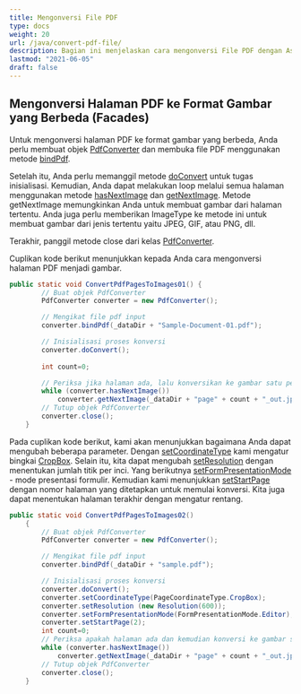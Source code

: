 ```yaml
---
title: Mengonversi File PDF
type: docs
weight: 20
url: /java/convert-pdf-file/
description: Bagian ini menjelaskan cara mengonversi File PDF dengan Aspose.PDF Facades menggunakan kelas PdfConverter.
lastmod: "2021-06-05"
draft: false
---
```


## Mengonversi Halaman PDF ke Format Gambar yang Berbeda (Facades)

Untuk mengonversi halaman PDF ke format gambar yang berbeda, Anda perlu membuat objek [PdfConverter](https://reference.aspose.com/pdf/java/com.aspose.pdf.facades/PdfConverter) dan membuka file PDF menggunakan metode [bindPdf](https://reference.aspose.com/pdf/java/com.aspose.pdf.facades/PdfConverter#bindPdf-java.lang.String-).

Setelah itu, Anda perlu memanggil metode [doConvert](https://reference.aspose.com/pdf/java/com.aspose.pdf.facades/PdfConverter#doConvert--) untuk tugas inisialisasi.
 Kemudian, Anda dapat melakukan loop melalui semua halaman menggunakan metode [hasNextImage](https://reference.aspose.com/pdf/java/com.aspose.pdf.facades/PdfConverter#hasNextImage--) dan [getNextImage](https://reference.aspose.com/pdf/java/com.aspose.pdf.facades/PdfConverter#getNextImage-java.io.OutputStream-). Metode getNextImage memungkinkan Anda untuk membuat gambar dari halaman tertentu. Anda juga perlu memberikan ImageType ke metode ini untuk membuat gambar dari jenis tertentu yaitu JPEG, GIF, atau PNG, dll.

Terakhir, panggil metode close dari kelas [PdfConverter](https://reference.aspose.com/pdf/java/com.aspose.pdf.facades/PdfConverter).

Cuplikan kode berikut menunjukkan kepada Anda cara mengonversi halaman PDF menjadi gambar.

```java
public static void ConvertPdfPagesToImages01() {
        // Buat objek PdfConverter
        PdfConverter converter = new PdfConverter();

        // Mengikat file pdf input
        converter.bindPdf(_dataDir + "Sample-Document-01.pdf");

        // Inisialisasi proses konversi
        converter.doConvert();
        
        int count=0;

        // Periksa jika halaman ada, lalu konversikan ke gambar satu per satu
        while (converter.hasNextImage())
            converter.getNextImage(_dataDir + "page" + count + "_out.jpg", ImageType.getJpeg());
        // Tutup objek PdfConverter
        converter.close();
    }
```

Pada cuplikan kode berikut, kami akan menunjukkan bagaimana Anda dapat mengubah beberapa parameter. Dengan [setCoordinateType](https://reference.aspose.com/pdf/java/com.aspose.pdf.facades/PdfConverter#setCoordinateType-int-) kami mengatur bingkai [CropBox](https://reference.aspose.com/pdf/java/com.aspose.pdf/PageCoordinateType#CropBox). Selain itu, kita dapat mengubah [setResolution](https://reference.aspose.com/pdf/java/com.aspose.pdf.facades/PdfConverter#setResolution-com.aspose.pdf.devices.Resolution-) dengan menentukan jumlah titik per inci. Yang berikutnya [setFormPresentationMode](https://reference.aspose.com/pdf/java/com.aspose.pdf.facades/PdfConverter#setFormPresentationMode-int-) - mode presentasi formulir. Kemudian kami menunjukkan [setStartPage](https://reference.aspose.com/pdf/java/com.aspose.pdf.facades/PdfConverter#setStartPage-int-) dengan nomor halaman yang ditetapkan untuk memulai konversi. Kita juga dapat menentukan halaman terakhir dengan mengatur rentang.

```java
public static void ConvertPdfPagesToImages02()
    {
        // Buat objek PdfConverter
        PdfConverter converter = new PdfConverter();

        // Mengikat file pdf input
        converter.bindPdf(_dataDir + "sample.pdf");

        // Inisialisasi proses konversi
        converter.doConvert();
        converter.setCoordinateType(PageCoordinateType.CropBox);
        converter.setResolution (new Resolution(600));
        converter.setFormPresentationMode(FormPresentationMode.Editor);
        converter.setStartPage(2);
        int count=0;
        // Periksa apakah halaman ada dan kemudian konversi ke gambar satu per satu
        while (converter.hasNextImage())
            converter.getNextImage(_dataDir + "page" + count + "_out.jpg", ImageType.getJpeg());
        // Tutup objek PdfConverter
        converter.close();
    }
```